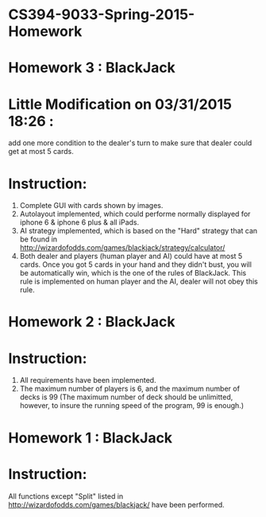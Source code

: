 # CS394-9033-Spring-2015-Homework
# Homework 3 : BlackJack
# Little Modification on 03/31/2015 18:26 : 
add one more condition to the dealer's turn to make sure that dealer could get at most 5 cards.
# Instruction: 
1. Complete GUI with cards shown by images. 
2. Autolayout implemented, which could performe normally displayed for iphone 6 & iphone 6 plus & all iPads. 
3. AI strategy implemented, which is based on the "Hard" strategy that can be found in http://wizardofodds.com/games/blackjack/strategy/calculator/
4. Both dealer and players (human player and AI) could have at most 5 cards. Once you got 5 cards in your hand and they didn't bust, you will be automatically win, which is the one of the rules of BlackJack. This rule is implemented on human player and the AI, dealer will not obey this rule.

# Homework 2 : BlackJack
# Instruction: 
1. All requirements have been implemented. 
2. The maximum number of players is 6, and the maximum number of decks is 99 (The maximum number of deck should be unlimitted, however, to insure the running speed of the program, 99 is enough.)

# Homework 1 : BlackJack
# Instruction: 
All functions except "Split" listed in http://wizardofodds.com/games/blackjack/ have been performed.
